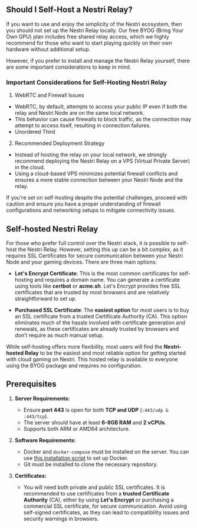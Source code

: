 ## Should I Self-Host a Nestri Relay?

If you want to use and enjoy the simplicity of the Nestri ecosystem, then you should not set up the Nestri Relay locally. Our free BYOG (Bring Your Own GPU) plan includes free shared relay access, which we highly recommend for those who want to start playing quickly on their own hardware without additional setup.

However, if you prefer to install and manage the Nestri Relay yourself, there are some important considerations to keep in mind.

### Important Considerations for Self-Hosting Nestri Relay

1. WebRTC and Firewall Issues
  * WebRTC, by default, attempts to access your public IP even if both the relay and Nestri Node are on the same local network.
  * This behavior can cause firewalls to block traffic, as the connection may attempt to access itself, resulting in connection failures.
  * Unordered Third
2. Recommended Deployment Strategy
  * Instead of hosting the relay on your local network, we strongly recommend deploying the Nestri Relay on a VPS (Virtual Private Server) in the cloud.
  * Using a cloud-based VPS minimizes potential firewall conflicts and ensures a more stable connection between your Nestri Node and the relay.

If you're set on self-hosting despite the potential challenges, proceed with caution and ensure you have a proper understanding of firewall configurations and networking setups to mitigate connectivity issues.

## Self-hosted Nestri Relay

For those who prefer full control over the Nestri stack, it is possible to self-host the Nestri Relay. However, setting this up can be a bit complex, as it requires SSL Certificates for secure communication between your Nestri Node and your gaming devices. There are three main options:

- **Let's Encrypt Certificate**: This is the most common certificates for self-hosting and requires a domain name. You can generate a certificate using tools like **certbot** or **acme.sh**. Let's Encrypt provides free SSL certificates that are trusted by most browsers and are relatively straightforward to set up.

- **Purchased SSL Certificate**: The **easiest option** for most users is to buy an SSL certificate from a trusted Certificate Authority (CA). This option eliminates much of the hassle involved with certificate generation and renewals, as these certificates are already trusted by browsers and don’t require as much manual setup.

While self-hosting offers more flexibility, most users will find the **Nestri-hosted Relay** to be the easiest and most reliable option for getting started with cloud gaming on Nestri. This hosted relay is available to everyone using the BYOG package and requires no configuration.


## Prerequisites

1. **Server Requirements:**
   - Ensure **port 443** is open for both **TCP and UDP** (`:443/udp & :443/tcp`).
   - The server should have at least **6-8GB RAM** and **2 vCPUs**.
   - Supports both ARM or AMD64 architecture.

2. **Software Requirements:**
   - Docker and `docker-compose` must be installed on the server. You can use [this installation script](https://github.com/docker/docker-install) to set up Docker.
   - Git must be installed to clone the necessary repository.

3. **Certificates:**
   - You will need both private and public SSL certificates. It is recommended to use certificates from a **trusted Certificate Authority** (CA), either by using **Let's Encrypt** or purchasing a commercial SSL certificate, for secure communication. Avoid using self-signed certificates, as they can lead to compatibility issues and security warnings in browsers.